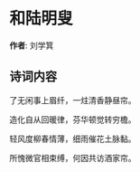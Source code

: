# 和陆明叟

**作者**: 刘学箕

## 诗词内容

了无闲事上眉纤，一炷清香静昼帘。

造化自从回暖律，芬华顿觉转穷檐。

轻风度柳春情薄，细雨催花土脉黏。

所愧微官相束缚，何因共访酒家帘。

